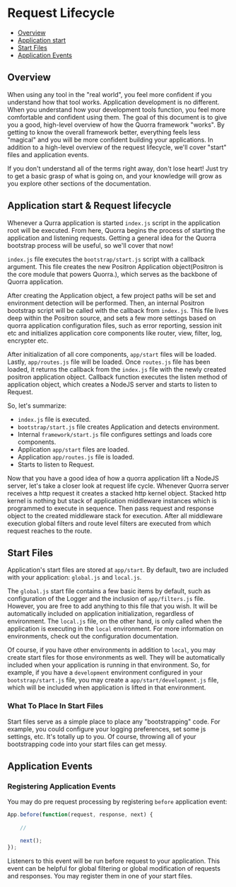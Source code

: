 # Request Lifecycle

- [Overview](#overview)
- [Application start](#application-start-amp-request-lifecycle)
- [Start Files](#start-files)
- [Application Events](#application-events)

## Overview

When using any tool in the "real world", you feel more confident if you understand how that tool works. Application
development is no different. When you understand how your development tools function, you feel more comfortable and
confident using them. The goal of this document is to give you a good, high-level overview of how the Quorra
framework "works". By getting to know the overall framework better, everything feels less "magical" and you will be
more confident building your applications. In addition to a high-level overview of the request lifecycle, we'll cover
"start" files and application events.

If you don't understand all of the terms right away, don't lose heart! Just try to get a basic grasp of what is going
on, and your knowledge will grow as you explore other sections of the documentation.


## Application start & Request lifecycle

Whenever a Qurra application is started `index.js` script in the application root will be executed. From here, Quorra
begins the process of starting the application and listening requests. Getting a general idea for the Quorra
bootstrap process will be useful, so we'll cover that now!

`index.js` file executes the `bootstrap/start.js` script with a callback argument. This file creates the new Positron
Application object(Positron is the core module that powers Quorra.), which serves as the backbone of Quorra application.

After creating the Application object, a few project paths will be set and environment detection will be performed.
Then, an internal Positron bootstrap script will be called with the callback from `index.js`. This file lives deep
within the Positron source, and sets a few more settings based on quorra application configuration files, such as error reporting,
session init etc and initializes application core components like router, view, filter, log, encrypter etc.

After initialization of all core components, `app/start` files will be loaded. Lastly, `app/routes.js` file
will be loaded. Once `routes.js` file has been loaded, it returns the callback from the `index.js` file with the
newly created positron application object. Callback function executes the listen method of application object, which
creates a NodeJS server and starts to listen to Request.

So, let's summarize:

 - `index.js` file is executed.
 - `bootstrap/start.js` file creates Application and detects environment.
 - Internal `framework/start.js` file configures settings and loads core components.
 - Application `app/start` files are loaded.
 - Application `app/routes.js` file is loaded.
 - Starts to listen to Request.

Now that you have a good idea of how a quorra application lift a NodeJS server, let's take a closer look at request
life cycle. Whenever Quorra server receives a http request it creates a stacked http kernel object. Stacked http
kernel is nothing but stack of application middleware instances which is programmed to execute in sequence. Then pass
request and response object to the created middleware stack for execution. After all middleware execution global
filters and route level filters are executed from which request reaches to the route.

## Start Files

Application's start files are stored at `app/start`. By default, two are included with your application: `global.js` and `local.js`.

The `global.js` start file contains a few basic items by default, such as configuration of the Logger and the inclusion
of `app/filters.js` file. However, you are free to add anything to this file that you wish. It will be
automatically included on application initialization, regardless of environment. The `local.js` file, on the other
hand, is only called when the application is executing in the `local` environment. For more information on
environments, check out the configuration documentation.

Of course, if you have other environments in addition to `local`, you may create start files for those environments as
well. They will be automatically included when your application is running in that environment. So, for example, if
you have a `development` environment configured in your `bootstrap/start.js` file, you may create a
`app/start/development.js` file, which will be included when application is lifted in that environment.

### What To Place In Start Files

Start files serve as a simple place to place any "bootstrapping" code. For example, you could  configure your logging
preferences, set some js settings, etc. It's totally up to you. Of course, throwing all of your bootstrapping code
into your start files can get messy.


## Application Events

### Registering Application Events

You may do pre request processing by registering `before` application event:

```javascript
App.before(function(request, response, next) {
	
	//

    next();
});
```

Listeners to this event will be run before request to your application. This event can be helpful for global
filtering or global modification of requests and responses. You may register them in one of your start files.